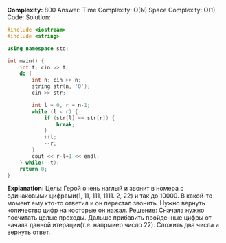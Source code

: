 **Complexity:** 800
Answer:
	Time Complexity: O(N)
	Space Complexity: O(1)
Code:
Solution:
```cpp
#include <iostream>
#include <string>

using namespace std;

int main() {
    int t; cin >> t;
    do {
        int n; cin >> n;
        string str(n, '0');
        cin >> str;

        int l = 0, r = n-1;
        while (l < r) {
            if (str[l] == str[r]) {
                break;
            }
            ++l;
            --r;
        }
        cout << r-l+1 << endl;
    } while(--t);
    return 0;
}
```
**Explanation:**
	Цель: Герой очень наглый и звонит в номера с одинаковыми цифрами(1, 11, 111, 1111. 2, 22) и так до 10000. В какой-то момент ему кто-то ответил и он перестал звонить. Нужно вернуть количество цифр на кооторые он нажал.
	Решение: Сначала нужно посчитать целые проходы. Дальше прибавить пройденные цифры от начала данной итерации(т.е. напрмиер число 22). Сложить два числа и вернуть ответ.